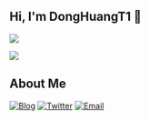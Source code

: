 ## Hi, I'm DongHuangT1 👋

![](https://github-readme-stats-mrdulin.vercel.app/api?username=DongHuangT1&count_private=true&show_icons=true&hide_border=true&hide=prs)

![](https://github-readme-stats.vercel.app/api/top-langs/?username=DongHuangT1&layout=compact&hide_border=true)

## About Me

[![Blog][6]][1] [![Twitter][4]][3] [![Email][5]][2]

[1]: https://DongHuangT1.com
[2]: mailto:DongHuangT1@outlook.sg
[3]: https://twitter.com/intent/follow?screen_name=DongHuangT1
[4]: https://img.shields.io/twitter/follow/DongHuangT1?label=@Twitter&style=social
[5]: https://img.shields.io/badge/@Email-😎-success?style=social&logo=Minutemailer
[6]: https://img.shields.io/badge/Blog-DongHuangT1-orange?style=flat&logo=Cloudflare
